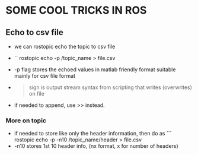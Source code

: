 # SOME COOL TRICKS IN ROS

## Echo to csv file
- we can rostopic echo the topic to csv file 
- `` rostopic echo -p /topic_name  > file.csv

- -p flag stores the echoed values in matlab friendly format suitable mainly for csv file format
- > sign is output stream syntax from scripting that writes (overwrites) on file
- if needed to append, use >> instead.


### More on topic
- if needed to store like only the header information, then do as ``` rostopic echo -p -n10 /topic_name/header > file.csv
- -n10 stores 1st 10 header info, (nx format, x for number of headers)
